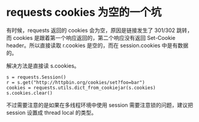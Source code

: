 # requests cookies 为空的一个坑

<!--
ID: 04fb3cb2-f74c-4fbf-8745-0cb526964466
Status: publish
Date: 2018-09-27T19:10:00
Modified: 2020-05-16T11:24:18
wp_id: 676
-->

有时候，requests 返回的 cookies 会为空，原因是链接发生了 301/302 跳转，而 cookies 是跟着第一个响应返回的，第二个响应没有返回 Set-Cookie header。所以直接读取 r.cookies 是空的，而在 session.cookies 中是有数据的。

解决方法是直接读 s.cookies。

```
s = requests.Session()
r = s.get("http://httpbin.org/cookies/set?foo=bar")
cookies = requests.utils.dict_from_cookiejar(s.cookies)
s.cookies.clear()
```

不过需要注意的是如果在多线程环境中使用 session 需要注意锁的问题，建议把 session 设置成 thread local 的类型。